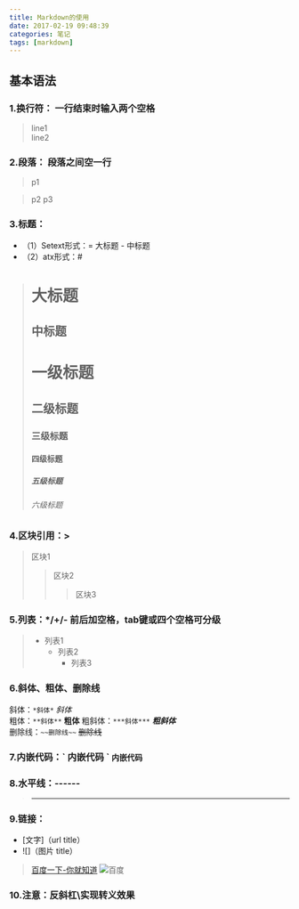 ```yaml
---
title: Markdown的使用
date: 2017-02-19 09:48:39
categories: 笔记
tags: [markdown]
---
```


基本语法
----------  

### 1.换行符： 一行结束时输入两个空格
>line1  
>line2  

### 2.段落： 段落之间空一行  
>p1

>p2
>p3  
<!--more-->
### 3.标题：
+ （1）Setext形式：= 大标题 - 中标题  
+ （2）atx形式：#  
>大标题
>====== 
>中标题
>------ 
># 一级标题  
>## 二级标题  
>### 三级标题  
>#### 四级标题  
>##### 五级标题  
>###### 六级标题  

### 4.区块引用：\>  
>区块1
>>区块2
>>>区块3  


### 5.列表：*/+/-  前后加空格，tab键或四个空格可分级
>* 列表1
>    + 列表2
>        - 列表3  

### 6.斜体、粗体、删除线
斜体：`*斜体*`   *斜体*  
粗体：`**斜体**`   **粗体**
粗斜体：`***斜体***`   ***粗斜体***  
删除线：`~~删除线~~`   ~~删除线~~

### 7.内嵌代码：\` 内嵌代码 \`  ` 内嵌代码 `  

### 8.水平线：------  
>----------------------

### 9.链接：  
+ [文字]（url title）
+ ![]（图片 title）
>[百度一下-你就知道](http://www.baidu.com "百度一下")
>![百度](baidu.png "百度图片")

### 10.注意：反斜杠\实现转义效果
